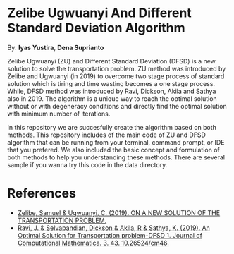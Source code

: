 # Zelibe Ugwuanyi And Different Standard Deviation Algorithm
By: **Iyas Yustira**, **Dena Suprianto**

Zelibe Ugwuanyi (ZU) and Different Standard Deviation (DFSD) is a new solution to solve the transportation problem. ZU method was introduced by Zelibe and Ugwuanyi (in 2019) to overcome two stage process of standard solution which is tiring and time wasting becomes a one stage process. While, DFSD method was introduced by Ravi, Dickson, Akila and Sathya also in 2019. The algorithm is a unique way to reach the optimal solution without or with degeneracy conditions and directly find the optimal solution with minimum number of iterations.

In this repository we are succesfully create the algorithm based on both methods. This repository includes of the main code of ZU and DFSD algorithm that can be running from your terminal, command prompt, or IDE that you prefered. We also included the basic concept and formulation of both methods to help you understanding these methods. There are several sample if you wanna try this code in the data directory.


# References
* [Zelibe, Samuel & Ugwuanyi, C. (2019). ON A NEW SOLUTION OF THE TRANSPORTATION PROBLEM.](https://www.researchgate.net/publication/335972372_ON_A_NEW_SOLUTION_OF_THE_TRANSPORTATION_PROBLEM)
* [Ravi, J. & Selvapandian, Dickson & Akila, R & Sathya, K. (2019). An Optimal Solution for Transportation problem-DFSD 1. Journal of Computational Mathematica. 3. 43. 10.26524/cm46.](https://www.researchgate.net/publication/333894284_An_Optimal_Solution_for_Transportation_problem-DFSD_1)

